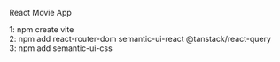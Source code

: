 React Movie App

1: npm create vite                       
2: npm add react-router-dom semantic-ui-react @tanstack/react-query        
3: npm add semantic-ui-css          
